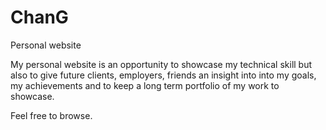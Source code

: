 # ChanG
Personal website

My personal website is an opportunity to showcase my technical skill but also to give future clients, employers, friends an insight into into my goals, my achievements and to keep a long term portfolio of my work to showcase.

Feel free to browse.

